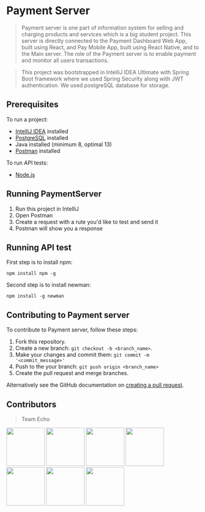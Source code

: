 # Payment Server

> Payment server is one part of information system for selling and charging products and services which is a big student project. This server is directly connected to the Payment Dashboard Web App, built using React, and Pay Mobile App, built using React Native, and to the Main server. The role of the Payment server is to enable payment and monitor all users transactions.

>This project was bootstrapped in IntelliJ IDEA Ultimate with Spring Boot framework where we used Spring Security along with JWT authentication. We used postgreSQL database for storage.

## Prerequisites

To run a project: 
* [IntelliJ IDEA](https://www.jetbrains.com/idea/download/) installed
* [PostgreSQL](https://www.postgresql.org/download/) installed
* Java installed (minimum 8, optimal 13)
* [Postman](https://www.postman.com/downloads/) installed

To run API tests:
* [Node.js](https://nodejs.org/en/download/)

## Running PaymentServer

1. Run this project in IntelliJ
2. Open Postman
3. Create a request with a rute you'd like to test and send it
4. Postman will show you a response

## Running API test

First step is to install npm:

```
npm install npm -g
```

Second step is to install newman:

```
npm install -g newman
```

## Contributing to Payment server

To contribute to Payment server, follow these steps:

1. Fork this repository.
2. Create a new branch: `git checkout -b <branch_name>`.
3. Make your changes and commit them: `git commit -m '<commit_message>'`
4. Push to the your branch: `git push origin <branch_name>`
5. Create the pull request and merge branches.

Alternatively see the GitHub documentation on [creating a pull request](https://help.github.com/en/github/collaborating-with-issues-and-pull-requests/creating-a-pull-request).

## Contributors
>Team Echo

<a href="https://github.com/dsmajlovic1" target="_blank"><img width="100px" height="100px" src="https://github.com/dsmajlovic1.png"></a>
<a href="https://github.com/milesnai" target="_blank"><img width="100px" height="100px" src="https://github.com/milesnai.png"></a>
<a href="https://github.com/ddevedzic1" target="_blank"><img width="100px" height="100px" src="https://github.com/ddevedzic1.png"></a>
<a href="https://github.com/zascerija1" target="_blank"><img width="100px" height="100px" src="https://github.com/zascerija1.png"></a>
<a href="https://github.com/dbutkovic1" target="_blank"><img width="100px" height="100px" src="https://github.com/dbutkovic1.png"></a>
<a href="https://github.com/alakovic1" target="_blank"><img width="100px" height="100px" src="https://github.com/alakovic1.png"></a>
<a href="https://github.com/amusic5" target="_blank"><img width="100px" height="100px" src="https://github.com/amusic5.png"></a>

